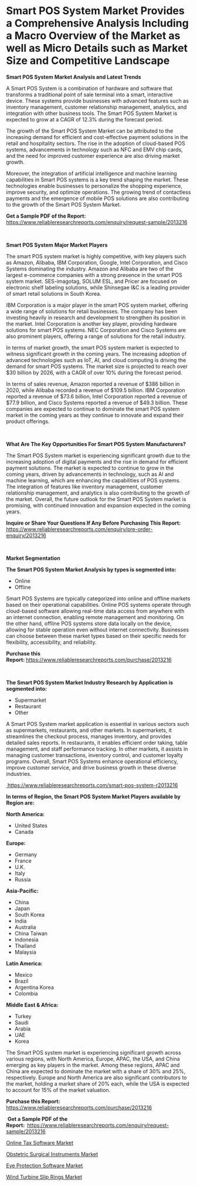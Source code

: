 <p><h1>Smart POS System Market Provides a Comprehensive Analysis Including a Macro Overview of the Market as well as Micro Details such as Market Size and Competitive Landscape</h1></p><p><strong>Smart POS System Market Analysis and Latest Trends</strong></p>
<p><p>A Smart POS System is a combination of hardware and software that transforms a traditional point of sale terminal into a smart, interactive device. These systems provide businesses with advanced features such as inventory management, customer relationship management, analytics, and integration with other business tools. The Smart POS System Market is expected to grow at a CAGR of 12.3% during the forecast period.</p><p>The growth of the Smart POS System Market can be attributed to the increasing demand for efficient and cost-effective payment solutions in the retail and hospitality sectors. The rise in the adoption of cloud-based POS systems, advancements in technology such as NFC and EMV chip cards, and the need for improved customer experience are also driving market growth.</p><p>Moreover, the integration of artificial intelligence and machine learning capabilities in Smart POS systems is a key trend shaping the market. These technologies enable businesses to personalize the shopping experience, improve security, and optimize operations. The growing trend of contactless payments and the emergence of mobile POS solutions are also contributing to the growth of the Smart POS System Market.</p></p>
<p><strong>Get a Sample PDF of the Report:&nbsp;</strong> <a href="https://www.reliableresearchreports.com/enquiry/request-sample/2013216">https://www.reliableresearchreports.com/enquiry/request-sample/2013216</a></p>
<p>&nbsp;</p>
<p><strong>Smart POS System Major Market Players</strong></p>
<p><p>The smart POS system market is highly competitive, with key players such as Amazon, Alibaba, IBM Corporation, Google, Intel Corporation, and Cisco Systems dominating the industry. Amazon and Alibaba are two of the largest e-commerce companies with a strong presence in the smart POS system market. SES-imagotag, SOLUM ESL, and Pricer are focused on electronic shelf labeling solutions, while Shinsegae I&C is a leading provider of smart retail solutions in South Korea.</p><p>IBM Corporation is a major player in the smart POS system market, offering a wide range of solutions for retail businesses. The company has been investing heavily in research and development to strengthen its position in the market. Intel Corporation is another key player, providing hardware solutions for smart POS systems. NEC Corporation and Cisco Systems are also prominent players, offering a range of solutions for the retail industry.</p><p>In terms of market growth, the smart POS system market is expected to witness significant growth in the coming years. The increasing adoption of advanced technologies such as IoT, AI, and cloud computing is driving the demand for smart POS systems. The market size is projected to reach over $30 billion by 2026, with a CAGR of over 10% during the forecast period.</p><p>In terms of sales revenue, Amazon reported a revenue of $386 billion in 2020, while Alibaba recorded a revenue of $109.5 billion. IBM Corporation reported a revenue of $73.6 billion, Intel Corporation reported a revenue of $77.9 billion, and Cisco Systems reported a revenue of $49.3 billion. These companies are expected to continue to dominate the smart POS system market in the coming years as they continue to innovate and expand their product offerings.</p></p>
<p>&nbsp;</p>
<p><strong>What Are The Key Opportunities For Smart POS System Manufacturers?</strong></p>
<p><p>The Smart POS System market is experiencing significant growth due to the increasing adoption of digital payments and the rise in demand for efficient payment solutions. The market is expected to continue to grow in the coming years, driven by advancements in technology, such as AI and machine learning, which are enhancing the capabilities of POS systems. The integration of features like inventory management, customer relationship management, and analytics is also contributing to the growth of the market. Overall, the future outlook for the Smart POS System market is promising, with continued innovation and expansion expected in the coming years.</p></p>
<p><strong>Inquire or Share Your Questions If Any Before Purchasing This Report:</strong> <a href="https://www.reliableresearchreports.com/enquiry/pre-order-enquiry/2013216">https://www.reliableresearchreports.com/enquiry/pre-order-enquiry/2013216</a></p>
<p>&nbsp;</p>
<p><strong>Market Segmentation</strong></p>
<p><strong>The Smart POS System Market Analysis by types is segmented into:</strong></p>
<p><ul><li>Online</li><li>Offline</li></ul></p>
<p><p>Smart POS Systems are typically categorized into online and offline markets based on their operational capabilities. Online POS systems operate through cloud-based software allowing real-time data access from anywhere with an internet connection, enabling remote management and monitoring. On the other hand, offline POS systems store data locally on the device, allowing for stable operation even without internet connectivity. Businesses can choose between these market types based on their specific needs for flexibility, accessibility, and reliability.</p></p>
<p><strong>Purchase this Report:&nbsp;</strong><a href="https://www.reliableresearchreports.com/purchase/2013216">https://www.reliableresearchreports.com/purchase/2013216</a></p>
<p>&nbsp;</p>
<p><strong>The Smart POS System Market Industry Research by Application is segmented into:</strong></p>
<p><ul><li>Supermarket</li><li>Restaurant</li><li>Other</li></ul></p>
<p><p>A Smart POS System market application is essential in various sectors such as supermarkets, restaurants, and other markets. In supermarkets, it streamlines the checkout process, manages inventory, and provides detailed sales reports. In restaurants, it enables efficient order taking, table management, and staff performance tracking. In other markets, it assists in managing customer transactions, inventory control, and customer loyalty programs. Overall, Smart POS Systems enhance operational efficiency, improve customer service, and drive business growth in these diverse industries.</p></p>
<p><a href="https://www.reliableresearchreports.com/smart-pos-system-r2013216">&nbsp;https://www.reliableresearchreports.com/smart-pos-system-r2013216</a></p>
<p><strong>In terms of Region, the Smart POS System Market Players available by Region are:</strong></p>
<p>
    <p> <strong> North America: </strong>
        <ul>
            <li>United States</li>
            <li>Canada</li>
        </ul>
        </p> 
    <p> <strong> Europe: </strong>
        <ul>
            <li>Germany</li>
            <li>France</li>
            <li>U.K.</li>
            <li>Italy</li>
            <li>Russia</li>
        </ul>
        </p> 
    <p> <strong> Asia-Pacific: </strong>
        <ul>
            <li>China</li>
            <li>Japan</li>
            <li>South Korea</li>
            <li>India</li>
            <li>Australia</li>
            <li>China Taiwan</li>
            <li>Indonesia</li>
            <li>Thailand</li>
            <li>Malaysia</li>
        </ul>
        </p> 
    <p> <strong> Latin America: </strong>
        <ul>
            <li>Mexico</li>
            <li>Brazil</li>
            <li>Argentina Korea</li>
            <li>Colombia</li>
        </ul>
        </p> 
    <p> <strong> Middle East & Africa: </strong>
        <ul>
            <li>Turkey</li>
            <li>Saudi</li>
            <li>Arabia</li>
            <li>UAE</li>
            <li>Korea</li>
        </ul>
    </p>
    </p>
<p><p>The Smart POS system market is experiencing significant growth across various regions, with North America, Europe, APAC, the USA, and China emerging as key players in the market. Among these regions, APAC and China are expected to dominate the market with a share of 30% and 25%, respectively. Europe and North America are also significant contributors to the market, holding a market share of 20% each, while the USA is expected to account for 15% of the market valuation.</p></p>
<p><strong>Purchase this Report: </strong><a href="https://www.reliableresearchreports.com/purchase/2013216">https://www.reliableresearchreports.com/purchase/2013216</a></p>
<p>&nbsp;<strong>Get a Sample PDF of the Report:&nbsp;&nbsp;</strong><a href="https://www.reliableresearchreports.com/enquiry/request-sample/2013216">https://www.reliableresearchreports.com/enquiry/request-sample/2013216</a></p>
<p><strong></strong></p>
<p><p><a href="https://github.com/mdinislamsheik/Market-Research-Report-List-1/blob/main/online-tax-software-market.md">Online Tax Software Market</a></p><p><a href="https://www.linkedin.com/pulse/obstetric-surgical-instruments-market-growth-outlook-from-2024-zlpgf">Obstetric Surgical Instruments Market</a></p><p><a href="https://github.com/NorbertYates/Market-Research-Report-List-6/blob/main/eye-protection-software-market.md">Eye Protection Software Market</a></p><p><a href="https://www.linkedin.com/pulse/global-wind-turbine-slip-rings-market-sector-types-applications-bpbzf?trackingId=WJCVTOjiAX%2B3HXUcpgiMoQ%3D%3D">Wind Turbine Slip Rings Market</a></p></p>